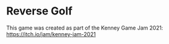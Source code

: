 # Reverse Golf

This game was created as part of the Kenney Game Jam 2021: https://itch.io/jam/kenney-jam-2021
